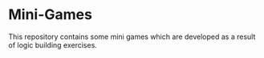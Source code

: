 # Mini-Games
This repository contains some mini games which are developed as a result of logic building exercises. 
